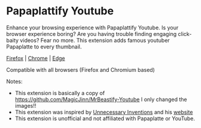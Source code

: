 # Papaplattify Youtube 

Enhance your browsing experience with Papaplattify Youtube. Is your browser experience boring? Are you having trouble finding engaging click-baity videos? Fear no more. This extension adds famous youtuber Papaplatte to every thumbnail.

[Firefox](http://addons.mozilla.org/en-GB/firefox/addon/mrbeastify-youtube/) | [Chrome](http://chrome.google.com/webstore/detail/youtube-mrbeastify/dbmaeobgdodeimjdjnkipbfhgeldnmeb) | [Edge](http://microsoftedge.microsoft.com/addons/detail/youtube-mrbeastify/jabaaojkmmljhmnheeihppepcmiadhll0)

Compatible with all browsers (Firefox and Chromium based)

Notes:
* This extension is basically a copy of https://github.com/MagicJinn/MrBeastify-Youtube I only changed the images!!
* This extension was inspired by [Unnecessary Inventions](http://www.youtube.com/@UnnecessaryInventions) and his [website](http://www.mrbeastify.com/)
* This extension is unofficial and not affiliated with Papaplatte or YouTube.
